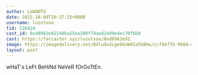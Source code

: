 ```yaml
---
author: LUANOTX
date: 2025-10-09T10:37:25+0000
username: luzotxoa
fid: 526424
cast_id: 0xd8962e92148ba55ea108f74aed24d9e4ec70fbb8
cast: https://farcaster.xyz/luzotxoa/0xd8962e92
image: https://imagedelivery.net/BXluQx4ige9GuW0Ia56BHw/ccf8ef7b-960d-449f-36d8-17cc78164600/original
layout: post
---
```

wHaT's LeFt BeHiNd NeVeR fOrGoTtEn.  

<img src='https://imagedelivery.net/BXluQx4ige9GuW0Ia56BHw/ccf8ef7b-960d-449f-36d8-17cc78164600/original' alt='' referrerpolicy='no-referrer'/>
<img src='https://imagedelivery.net/BXluQx4ige9GuW0Ia56BHw/b4b91f17-250c-46fa-e05a-0e6fd2fad800/original' alt='' referrerpolicy='no-referrer'/>
